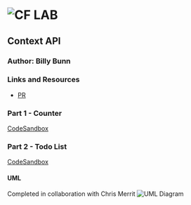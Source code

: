 ![CF](http://i.imgur.com/7v5ASc8.png) LAB
=================================================

## Context API

### Author: Billy Bunn

### Links and Resources
* [PR]()

### Part 1 - Counter
[CodeSandbox](https://codesandbox.io/s/7wm5qnl770)

### Part 2 - Todo List
[CodeSandbox](https://codesandbox.io/s/nr370w8qm4)

#### UML
Completed in collaboration with Chris Merrit
![UML Diagram](https://i.imgur.com/DbAPSgv.jpg)